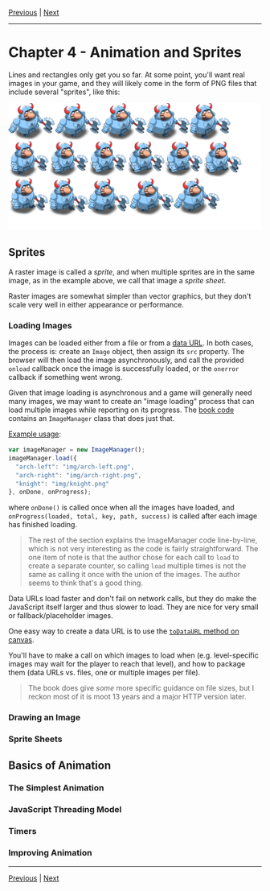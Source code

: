 [Previous](./Chapter3.md) | [Next](./Chapter5.md)

<hr>

# Chapter 4 - Animation and Sprites

Lines and rectangles only get you so far. At some point, you'll want real
images in your game, and they will likely come in the form of PNG files that
include several "sprites", like this:

![knight](../public/img/spritesheet.png)

## Sprites

A raster image is called a _sprite_, and when multiple sprites are in the same
image, as in the example above, we call that image a _sprite sheet_.

Raster images are somewhat simpler than vector graphics, but they don't scale
very well in either appearance or performance.

### Loading Images

Images can be loaded either from a file or from a [data URL]. In both cases,
the process is: create an `Image` object, then assign its `src` property. The
browser will then load the image asynchronously, and call the provided `onload`
callback once the image is successfully loaded, or the `onerror` callback if
something went wrong.

[data URL]: https://developer.mozilla.org/en-US/docs/Web/URI/Schemes/data

Given that image loading is asynchronous and a game will generally need many
images, we may want to create an "image loading" process that can load multiple
images while reporting on its progress. The [book code][ImageManager] contains
an `ImageManager` class that does just that.

[ImageManager]: https://github.com/Apress/pro-android-web-game-apps/blob/9e08321ca08e49246f51b1c88bc1ce1ab982aad8/js/ImageManager.js

[Example usage][ImageManager html]:

[ImageManager html]: https://github.com/Apress/pro-android-web-game-apps/blob/9e08321ca08e49246f51b1c88bc1ce1ab982aad8/01.basic_image_manager.html

```javascript
var imageManager = new ImageManager();
imageManager.load({
  "arch-left": "img/arch-left.png",
  "arch-right": "img/arch-right.png",
  "knight": "img/knight.png"
}, onDone, onProgress);
```

where `onDone()` is called once when all the images have loaded, and
`onProgress(loaded, total, key, path, success)` is called after each image has
finished loading.

> The rest of the section explains the ImageManager code line-by-line, which is
> not very interesting as the code is fairly straightforward. The one item of
> note is that the author chose for each call to `load` to create a separate
> counter, so calling `load` multiple times is not the same as calling it once
> with the union of the images. The author seems to think that's a good thing.

Data URLs load faster and don't fail on network calls, but they do make the
JavaScript itself larger and thus slower to load. They are nice for very small
or fallback/placeholder images.

One easy way to create a data URL is to use the [`toDataURL` method on
canvas][1].

[1]: https://developer.mozilla.org/en-US/docs/Web/API/HTMLCanvasElement/toDataURL

You'll have to make a call on which images to load when (e.g. level-specific
images may wait for the player to reach that level), and how to package them
(data URLs vs. files, one or multiple images per file).

> The book does give _some_ more specific guidance on file sizes, but I reckon
> most of it is moot 13 years and a major HTTP version later.

### Drawing an Image

### Sprite Sheets

## Basics of Animation

### The Simplest Animation

### JavaScript Threading Model

### Timers

### Improving Animation

<hr>

[Previous](./Chapter3.md) | [Next](./Chapter5.md)
